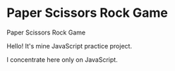 # Paper Scissors Rock Game
 Paper Scissors Rock Game

Hello!
It's mine JavaScript practice project.

I concentrate here only on JavaScript.